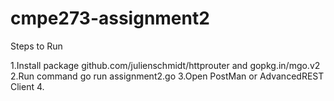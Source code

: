 # cmpe273-assignment2

Steps to Run

1.Install package github.com/julienschmidt/httprouter and gopkg.in/mgo.v2
2.Run command go run assignment2.go
3.Open PostMan or AdvancedREST Client
4.

